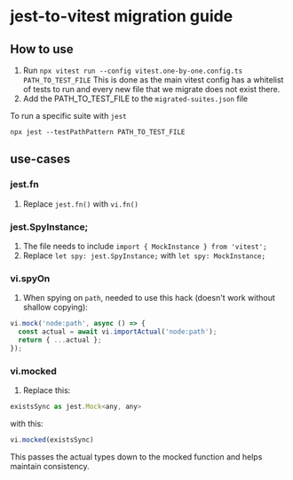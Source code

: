 # jest-to-vitest migration guide

## How to use

1. Run `npx vitest run --config vitest.one-by-one.config.ts PATH_TO_TEST_FILE`
   This is done as the main vitest config has a whitelist of tests to run and every new file that we migrate does not exist there.
2. Add the PATH_TO_TEST_FILE to the `migrated-suites.json` file

To run a specific suite with `jest`

```
npx jest --testPathPattern PATH_TO_TEST_FILE
```

## use-cases

### jest.fn

1. Replace `jest.fn()` with `vi.fn()`

### jest.SpyInstance;

1. The file needs to include `import { MockInstance } from 'vitest';`
2. Replace `let spy: jest.SpyInstance;` with `let spy: MockInstance;`

### vi.spyOn

1. When spying on `path`, needed to use this hack (doesn't work without shallow copying):

```js
vi.mock('node:path', async () => {
  const actual = await vi.importActual('node:path');
  return { ...actual };
});
```

### vi.mocked

1. Replace this:

```js
existsSync as jest.Mock<any, any>
```

with this:

```js
vi.mocked(existsSync)
```

This passes the actual types down to the mocked function and helps maintain consistency.
